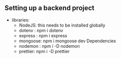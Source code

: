 ## Setting up a backend project

- libraries:
  - NodeJS: this needs to be installed globally
  - dotenv : npm i dotenv
  - express : npm i express
  - mongoose: npm i mongoose
    dev Dependencies
  - nodemon : npm i -D nodemon
  - prettier: npm i -D prettier

